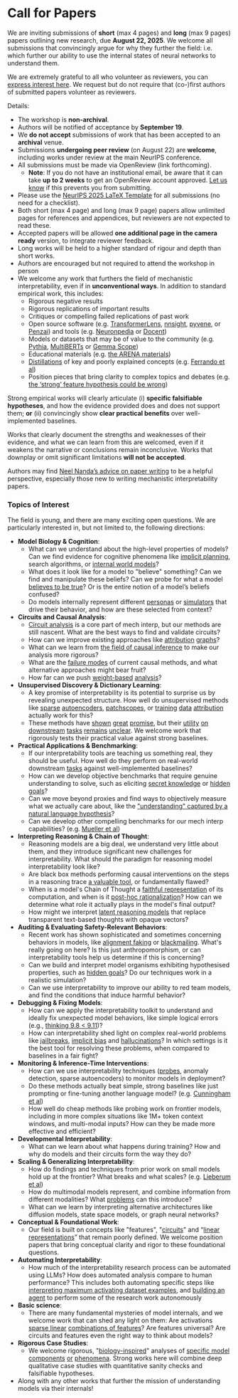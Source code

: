 # Call for Papers
We are inviting submissions of **short** (max 4 pages) and **long** (max 9 pages) papers outlining new research, due **August 22, 2025**. We welcome all submissions that convincingly argue for why they further the field: i.e. which further our ability to use the internal states of neural networks to understand them. 

We are extremely grateful to all who volunteer as reviewers, you can [express interest here](https://www.google.com/url?q=https://docs.google.com/forms/d/e/1FAIpQLSdiw1SJllzoTz_nqzDTzTOGb9DV3W_truQyh-WvYj_QGIi7Mg/viewform?usp%3Ddialog&sa=D&source=editors&ust=1752930695300569&usg=AOvVaw0X9EabmXtLe-d0qBNoFToA). We request but do not require that (co-)first authors of submitted papers volunteer as reviewers. 

Details: 
* The workshop is **non-archival**.
* Authors will be notified of acceptance by **September 19**.
* We **do not accept** submissions of work that has been accepted to an **archival** venue.
* Submissions **undergoing peer review** (on August 22) are **welcome**, including works under review at the main NeurIPS conference.
* All submissions must be made via OpenReview (link forthcoming).
  * **Note**: If you do not have an institutional email, be aware that it can take **up to 2 weeks** to get an OpenReview account approved. [Let us know](mailto:neurips2025@mechinterpworkshop.com) if this prevents you from submitting.
* Please use the [NeurIPS 2025 LaTeX Template](https://www.google.com/url?q=https://media.neurips.cc/Conferences/NeurIPS2025/Styles.zip&sa=D&source=editors&ust=1752930695303376&usg=AOvVaw3dmYcUT3GYppXGkKWv7ENr) for all submissions (no need for a checklist).
* Both short (max 4 page) and long (max 9 page) papers allow unlimited pages for references and appendices, but reviewers are not expected to read these.
* Accepted papers will be allowed **one additional page in the camera ready** version, to integrate reviewer feedback.
* Long works will be held to a higher standard of rigour and depth than short works.
* Authors are encouraged but not required to attend the workshop in person
* We welcome any work that furthers the field of mechanistic interpretability, even if in **unconventional ways**. In addition to standard empirical work, this includes:
  * Rigorous negative results
  * Rigorous replications of important results
  * Critiques or compelling failed replications of past work
  * Open source software (e.g. [TransformerLens](https://www.google.com/url?q=https://github.com/neelnanda-io/TransformerLens&sa=D&source=editors&ust=1752930695306063&usg=AOvVaw1x02-9Xf5krXUUxbwACAzT), [nnsight](https://www.google.com/url?q=https://github.com/ndif-team/nnsight&sa=D&source=editors&ust=1752930695306309&usg=AOvVaw2J9nPX9APL272w3-wQWLzi), [pyvene](https://www.google.com/url?q=https://github.com/stanfordnlp/pyvene/tree/main/pyvene/models/mlp&sa=D&source=editors&ust=1752930695306511&usg=AOvVaw1pPmaMg51uykwfOJ1FgGt-), or [Penzai](https://www.google.com/url?q=https://github.com/google-deepmind/penzai&sa=D&source=editors&ust=1752930695306746&usg=AOvVaw0N97cXQJiAMQ0o3eHue-nv)) and tools (e.g. [Neuronpedia](https://www.google.com/url?q=http://neuronpedia.org&sa=D&source=editors&ust=1752930695306914&usg=AOvVaw21cwH2LrEsvyH6LPkraEw5) or [Docent](https://www.google.com/url?q=https://transluce.org/introducing-docent&sa=D&source=editors&ust=1752930695307062&usg=AOvVaw3ZV3js1ywjO8d9D3k1kv7o))
  * Models or datasets that may be of value to the community (e.g. [Pythia](https://www.google.com/url?q=https://arxiv.org/abs/2304.01373&sa=D&source=editors&ust=1752930695307299&usg=AOvVaw35cKWjjaSe7JvVqwl39BOr), [MultiBERTs](https://www.google.com/url?q=https://arxiv.org/abs/2106.16163&sa=D&source=editors&ust=1752930695307470&usg=AOvVaw3wkbhU_Kj5dJitJTpP2DFV) or [Gemma Scope](https://www.google.com/url?q=https://arxiv.org/abs/2408.05147&sa=D&source=editors&ust=1752930695307616&usg=AOvVaw0tzoAugBPUhQ61yqbvwkQY))
  * Educational materials (e.g. [the ARENA materials](https://www.google.com/url?q=https://arena3-chapter1-transformer-interp.streamlit.app/&sa=D&source=editors&ust=1752930695307939&usg=AOvVaw1D2ULvsT-PaK-p9G4EiKMZ))
  * [Distillations](https://www.google.com/url?q=https://distill.pub/2017/research-debt/&sa=D&source=editors&ust=1752930695308213&usg=AOvVaw1jzIL73-kwuSiYyqdPNkj3) of key and poorly explained concepts (e.g. [Ferrando et al](https://www.google.com/url?q=https://arxiv.org/abs/2405.00208&sa=D&source=editors&ust=1752930695308412&usg=AOvVaw2mLmmaL8P-EOCJ0BhQk-GK))
  * Position pieces that bring clarity to complex topics and debates (e.g. [the ‘strong’ feature hypothesis could be wrong](https://www.google.com/url?q=https://www.alignmentforum.org/posts/tojtPCCRpKLSHBdpn/the-strong-feature-hypothesis-could-be-wrong&sa=D&source=editors&ust=1752930695308732&usg=AOvVaw1OpU9AKyGjBgSkGWM1JDcF))

Strong empirical works will clearly articulate (i) **specific falsifiable hypotheses**, and how the evidence provided does and does not support them; **or** (ii) convincingly show **clear practical benefits** over well-implemented baselines. 

Works that clearly document the strengths and weaknesses of their evidence, and what we can learn from this are welcomed, even if it weakens the narrative or conclusions remain inconclusive. Works that downplay or omit significant limitations **will not be accepted**. 

Authors may find [Neel Nanda’s advice on paper writing](https://www.google.com/url?q=https://www.alignmentforum.org/posts/eJGptPbbFPZGLpjsp/highly-opinionated-advice-on-how-to-write-ml-papers&sa=D&source=editors&ust=1752930695310379&usg=AOvVaw3U7w9mAL65UnChBPuK6yph) to be a helpful perspective, especially those new to writing mechanistic interpretability papers. 
### Topics of Interest
The field is young, and there are many exciting open questions. We are particularly interested in, but not limited to, the following directions: 
* **Model Biology & Cognition**:
  * What can we understand about the high-level properties of models? Can we find evidence for cognitive phenomena like [implicit planning](https://www.google.com/url?q=https://transformer-circuits.pub/2025/attribution-graphs/biology.html%23dives-poems&sa=D&source=editors&ust=1752930695311272&usg=AOvVaw2jukSKl_Q5EPWbveld5tPt), search algorithms, or [internal world models](https://www.google.com/url?q=https://arxiv.org/abs/2210.13382&sa=D&source=editors&ust=1752930695311523&usg=AOvVaw2SsCvLoNLbw9IzdyTJZfWY)?
  * What does it look like for a model to "believe" something? Can we find and manipulate these beliefs? Can we probe for what a model [believes to be true](https://www.google.com/url?q=https://arxiv.org/abs/2310.06824&sa=D&source=editors&ust=1752930695311797&usg=AOvVaw1o5fyeGGKIWhAX092zBFxP)? Or is the entire notion of a model’s beliefs confused?
  * Do models internally represent different [personas](https://www.google.com/url?q=https://arxiv.org/abs/2406.12094&sa=D&source=editors&ust=1752930695312035&usg=AOvVaw2K87Dy8JQ3J67wV_R7N_ZD) or [simulators](https://www.google.com/url?q=https://www.nature.com/articles/s41586-023-06647-8&sa=D&source=editors&ust=1752930695312115&usg=AOvVaw1XaYoZ_hkhbgLrsxrZJ6DT) that drive their behavior, and how are these selected from context?
* **Circuits and Causal Analysis**:
  * [Circuit analysis](https://www.google.com/url?q=https://distill.pub/2020/circuits/zoom-in/&sa=D&source=editors&ust=1752930695312408&usg=AOvVaw1iY9aUz-f-jXgoMKMo_ahj) is a core part of mech interp, but our methods are still nascent. What are the best ways to find and validate circuits?
  * How can we improve existing approaches like [attribution](https://www.google.com/url?q=https://arxiv.org/abs/2406.11944&sa=D&source=editors&ust=1752930695312745&usg=AOvVaw0ParHCImFqQWfE_eSiAsEw) [graphs](https://www.google.com/url?q=https://transformer-circuits.pub/2025/attribution-graphs/methods.html&sa=D&source=editors&ust=1752930695312837&usg=AOvVaw2P3n_5BzOG55qs3VyClq2X)?
  * What can we learn from [the field of causal inference](https://www.google.com/url?q=https://arxiv.org/abs/2407.04690&sa=D&source=editors&ust=1752930695313030&usg=AOvVaw3TsrgGcOWN6po0GWQzKdRX) to make our analysis more rigorous?
  * What are the [failure modes](https://www.google.com/url?q=https://arxiv.org/abs/2307.15771&sa=D&source=editors&ust=1752930695313251&usg=AOvVaw0PWq4EPRbjrPQyzSaMGi0m) of current causal methods, and what alternative approaches might bear fruit?
  * How far can we push [weight-based](https://www.google.com/url?q=https://arxiv.org/abs/2301.05217&sa=D&source=editors&ust=1752930695313472&usg=AOvVaw0GDpuK21XHOhHFZffPQ3_g) [analysis](https://www.google.com/url?q=https://arxiv.org/abs/2410.08417&sa=D&source=editors&ust=1752930695313549&usg=AOvVaw1fp6y__8GHZBqHPRiKRqmo)?
* **Unsupervised Discovery & Dictionary Learning**:
  * A key promise of interpretability is its potential to surprise us by revealing unexpected structure. How well do unsupervised methods like [sparse](https://www.google.com/url?q=https://arxiv.org/abs/2103.15949&sa=D&source=editors&ust=1752930695314134&usg=AOvVaw1uQjgoiQ85cnUNTQZIW8Zz) [autoencoders](https://www.google.com/url?q=https://transformer-circuits.pub/2023/monosemantic-features&sa=D&source=editors&ust=1752930695314266&usg=AOvVaw0VN9SzLP1mdn6iMoW1svF_), [patch](https://www.google.com/url?q=https://arxiv.org/abs/2401.06102&sa=D&source=editors&ust=1752930695314342&usg=AOvVaw07pucT-VD829ZV1oBZjoEu)[scopes](https://www.google.com/url?q=https://arxiv.org/abs/2403.10949v2&sa=D&source=editors&ust=1752930695314393&usg=AOvVaw0prL9gos7DNMSjYBVmnJPs), or [training](https://www.google.com/url?q=https://proceedings.mlr.press/v70/koh17a?ref%3Dhttps://githubhelp.com&sa=D&source=editors&ust=1752930695314483&usg=AOvVaw2xFI_72-SxO60L-hqSin2Z) [data](https://www.google.com/url?q=https://arxiv.org/abs/2308.03296&sa=D&source=editors&ust=1752930695314569&usg=AOvVaw1j6aYqVJVc9n6cihfsDWko) [attribution](https://www.google.com/url?q=https://arxiv.org/abs/2205.11482&sa=D&source=editors&ust=1752930695314646&usg=AOvVaw35sb_RdzHl1ipfjrMe-Ttf) actually work for this?
  * These methods have [shown](https://www.google.com/url?q=https://transformer-circuits.pub/2024/scaling-monosemanticity/index.html&sa=D&source=editors&ust=1752930695314846&usg=AOvVaw2JMKwNJtUiMPF-ZyHz9psn) [great](https://www.google.com/url?q=https://transformer-circuits.pub/2025/attribution-graphs/biology.html&sa=D&source=editors&ust=1752930695314994&usg=AOvVaw25JJ10k8fm0Fk2B03WjYdp) [promise](https://www.google.com/url?q=https://arxiv.org/abs/2503.10965&sa=D&source=editors&ust=1752930695315187&usg=AOvVaw3PjWphKj0CDkwS7vCk6gFz), but their [utility](https://www.google.com/url?q=https://arxiv.org/abs/2502.16681&sa=D&source=editors&ust=1752930695315266&usg=AOvVaw0EmYl5FvphZuTxT4u702mQ) [on](https://www.google.com/url?q=https://www.tilderesearch.com/blog/sieve&sa=D&source=editors&ust=1752930695315338&usg=AOvVaw2SGylVDjzBWe_-xJNWzxhT) [downstream](https://www.google.com/url?q=https://arxiv.org/abs/2501.17148&sa=D&source=editors&ust=1752930695315405&usg=AOvVaw0MzbMon_PCegKnH9XAxiU-) [tasks](https://www.google.com/url?q=https://transformer-circuits.pub/2024/features-as-classifiers/index.html&sa=D&source=editors&ust=1752930695315495&usg=AOvVaw0e4xdQtZWf9nIjW_OTTF3b) [remains](https://www.google.com/url?q=https://arxiv.org/abs/2502.04382&sa=D&source=editors&ust=1752930695315562&usg=AOvVaw2Au1L_hDXw5aaO0IHhyJjb) [unclear](https://www.google.com/url?q=https://www.alignmentforum.org/posts/4uXCAJNuPKtKBsi28/negative-results-for-saes-on-downstream-tasks&sa=D&source=editors&ust=1752930695315664&usg=AOvVaw38IFRikc0wdv77z_m8SF_h). We welcome work that rigorously tests their practical value against strong baselines.
* **Practical Applications & Benchmarking**:
  * If our interpretability tools are teaching us something real, they should be useful. How well do they perform on real-world downstream [tasks](https://www.google.com/url?q=https://www.lesswrong.com/posts/wGRnzCFcowRCrpX4Y/downstream-applications-as-validation-of-interpretability&sa=D&source=editors&ust=1752930695316167&usg=AOvVaw2dcNFwYRXjS1V9nOup_BBP) against well-implemented baselines?
  * How can we develop objective benchmarks that require genuine understanding to solve, such as eliciting [secret knowledge](https://www.google.com/url?q=https://arxiv.org/abs/2505.14352&sa=D&source=editors&ust=1752930695316424&usg=AOvVaw0tC3581F-v_GS8zV-jzP9i) or [hidden goals](https://www.google.com/url?q=https://arxiv.org/abs/2503.10965&sa=D&source=editors&ust=1752930695316517&usg=AOvVaw29YMtBvo41sp2CNvd6rZn5)?
  * Can we move beyond proxies and find ways to objectively measure what we actually care about, like the ["understanding" captured by a natural language hypothesis](https://www.google.com/url?q=https://arxiv.org/abs/2502.04382&sa=D&source=editors&ust=1752930695316771&usg=AOvVaw2Nlh9knCjH-YzGp8LmpTVM)?
  * Can we develop other compelling benchmarks for our mech interp capabilities? (e.g. [Mueller et al](https://www.google.com/url?q=https://arxiv.org/abs/2504.13151&sa=D&source=editors&ust=1752930695316966&usg=AOvVaw0cfGOto_ictR3LYbEbmn-2))
* **Interpreting Reasoning & Chain of Thought**:
  * Reasoning models are a big deal, we understand very little about them, and they introduce significant new challenges for interpretability. What should the paradigm for reasoning model interpretability look like?
  * Are black box methods performing causal interventions on the steps in a reasoning trace [a valuable tool](https://www.google.com/url?q=https://arxiv.org/abs/2506.19143&sa=D&source=editors&ust=1752930695317546&usg=AOvVaw1Ox4ZFU9fhXUB2zIbmHBcN), or fundamentally flawed?
  * When is a model's Chain of Thought a [faithful representation](https://www.google.com/url?q=https://arxiv.org/abs/2305.04388&sa=D&source=editors&ust=1752930695317752&usg=AOvVaw3n65-lHSCbUmGgYrB2vxrW) of its computation, and when is it [post-hoc rationalization](https://www.google.com/url?q=https://arxiv.org/abs/2503.08679&sa=D&source=editors&ust=1752930695317887&usg=AOvVaw2y-lLRL9EELvLQlcIZGEna)? How can we determine what role it actually plays in the model's final output?
  * How might we interpret [latent reasoning models](https://www.google.com/url?q=https://arxiv.org/abs/2412.06769&sa=D&source=editors&ust=1752930695318118&usg=AOvVaw3jbR_j8otyjURCSvcyoY_H) that replace transparent text-based thoughts with opaque vectors?
* **Auditing & Evaluating Safety-Relevant Behaviors**:
  * Recent work has shown sophisticated and sometimes concerning behaviors in models, like [alignment faking](https://www.google.com/url?q=https://arxiv.org/abs/2412.14093&sa=D&source=editors&ust=1752930695318523&usg=AOvVaw3kq22BS6Z_P67E0-eok82T) or [blackmailing](https://www.google.com/url?q=https://www.anthropic.com/research/agentic-misalignment&sa=D&source=editors&ust=1752930695318656&usg=AOvVaw0hz0MRQzzvHqCkUG9vaM6x). What's really going on here? Is this just anthropomorphism, or can interpretability tools help us determine if this is concerning?
  * Can we build and interpret model organisms exhibiting hypothesised properties, such as [hidden goals](https://www.google.com/url?q=https://arxiv.org/abs/2503.10965&sa=D&source=editors&ust=1752930695319138&usg=AOvVaw0S3jVKGBHOJl5ayNt2keLt)? Do our techniques work in a realistic simulation?
  * Can we use interpretability to improve our ability to red team models, and find the conditions that induce harmful behavior?
* **Debugging & Fixing Models**:
  * How can we apply the interpretability toolkit to understand and ideally fix unexpected model behaviors, like simple logical errors (e.g., [thinking 9.8 < 9.11](https://www.google.com/url?q=https://transluce.org/observability-interface&sa=D&source=editors&ust=1752930695319782&usg=AOvVaw0FX5zZcBWodFl9tj5USEks))?
  * How can interpretability shed light on complex real-world problems like [jailbreaks](https://www.google.com/url?q=https://transformer-circuits.pub/2025/attribution-graphs/biology.html%23dives-jailbreak&sa=D&source=editors&ust=1752930695320009&usg=AOvVaw2ZW8cKSxRjG5VRewhWIrMd), [implicit bias](https://www.google.com/url?q=https://arxiv.org/abs/2506.10922&sa=D&source=editors&ust=1752930695320104&usg=AOvVaw3DIWacVlGN33gB22zbXl6w) and [hallucinations](https://www.google.com/url?q=https://arxiv.org/abs/2411.14257&sa=D&source=editors&ust=1752930695320191&usg=AOvVaw20NT-JpsxeGKIzya6PhASv)? In which settings is it the best tool for resolving these problems, when compared to baselines in a fair fight?
* **Monitoring & Inference-Time Interventions**:
  * How can we use interpretability techniques ([probes](https://www.google.com/url?q=https://arxiv.org/abs/2102.12452&sa=D&source=editors&ust=1752930695320536&usg=AOvVaw1fqX9muaDR0FlG2CiIzXDE), anomaly detection, sparse autoencoders) to monitor models in deployment?
  * Do these methods actually beat simple, strong baselines like just prompting or fine-tuning another language model? (e.g. [Cunningham et al](https://www.google.com/url?q=https://alignment.anthropic.com/2025/cheap-monitors/&sa=D&source=editors&ust=1752930695320834&usg=AOvVaw3iSA_QoPeQJenuKIJEXSHF))
  * How well do cheap methods like probing work on frontier models, including in more complex situations like 1M+ token context windows, and multi-modal inputs? How can they be made more effective and efficient?
* **Developmental Interpretability**:
  * What can we learn about what happens during training? How and why do models and their circuits form the way they do?
* **Scaling & Generalizing Interpretability**:
  * How do findings and techniques from prior work on small models hold up at the frontier? What breaks and what scales? (e.g. [Lieberum et al](https://www.google.com/url?q=https://arxiv.org/abs/2307.09458&sa=D&source=editors&ust=1752930695321646&usg=AOvVaw2VvHj7LQG5P4t2sc0X15I-))
  * How do multimodal models represent, and combine information from different modalities? What [problems](https://www.google.com/url?q=https://openreview.net/pdf?id%3DVUhRdZp8ke&sa=D&source=editors&ust=1752930695321846&usg=AOvVaw3flwVXAGVihWV485rDOst9) can this introduce?
  * What can we learn by interpreting alternative architectures like diffusion models, state space models, or graph neural networks?
* **Conceptual & Foundational Work**:
  * Our field is built on concepts like "features", "[circuits](https://www.google.com/url?q=https://distill.pub/2020/circuits/zoom-in/&sa=D&source=editors&ust=1752930695322254&usg=AOvVaw1o0QFzY2etVZ9cMbEf0y8X)" and “[linear representations](https://www.google.com/url?q=https://transformer-circuits.pub/2024/july-update/index.html%23linear-representations&sa=D&source=editors&ust=1752930695322393&usg=AOvVaw3nN4jWTPzwD-YpG6OWnRGB)” that remain poorly defined. We welcome position papers that bring conceptual clarity and rigor to these foundational questions.
* **Automating Interpretability**:
  * How much of the interpretability research process can be automated using LLMs? How does automated analysis compare to human performance? This includes both automating specific steps like [interpreting maximum activating dataset examples](https://www.google.com/url?q=https://openaipublic.blob.core.windows.net/neuron-explainer/paper/index.html&sa=D&source=editors&ust=1752930695322937&usg=AOvVaw0IoWUryRh4w8HSVY1gp2Ps), and [building an agent](https://www.google.com/url?q=https://arxiv.org/abs/2404.14394&sa=D&source=editors&ust=1752930695323019&usg=AOvVaw2JLs4lZ1MUVgusJg6sfj3w) to perform some of the research work autonomously
* **Basic science**:
  * There are many fundamental mysteries of model internals, and we welcome work that can shed any light on them: Are activations [sparse linear](https://www.google.com/url?q=https://arxiv.org/abs/1601.03764&sa=D&source=editors&ust=1752930695323383&usg=AOvVaw28ldDI0CumRU59OwEDLOON) [combinations of features](https://www.google.com/url?q=https://transformer-circuits.pub/2022/toy_model/index.html&sa=D&source=editors&ust=1752930695323479&usg=AOvVaw0rTEb0MFMQMkW_NRpO2SKY)? Are features universal? Are circuits and features even the right way to think about models?
* **Rigorous Case Studies**:
  * We welcome rigorous, "[biology-inspired](https://www.google.com/url?q=https://distill.pub/2020/circuits/curve-circuits/&sa=D&source=editors&ust=1752930695323834&usg=AOvVaw3RFUV9Zh-_cA7s9SlUz2L9)" analyses of [specific model](https://www.google.com/url?q=https://arxiv.org/abs/2310.04625&sa=D&source=editors&ust=1752930695323939&usg=AOvVaw0UEKwbBGt6ythhMu-NJrRS) [components](https://www.google.com/url?q=https://transformer-circuits.pub/2024/scaling-monosemanticity/index.html&sa=D&source=editors&ust=1752930695324057&usg=AOvVaw2ggJ8CLvvCoFFQ14-Z35jF) [or](https://www.google.com/url?q=https://arxiv.org/abs/2305.01610&sa=D&source=editors&ust=1752930695324144&usg=AOvVaw2LhaNKn9J3geFrdo1rWiP6) [phenomena](https://www.google.com/url?q=https://arxiv.org/abs/2306.09346&sa=D&source=editors&ust=1752930695324242&usg=AOvVaw2SdCXFz-M3V1K4pzowLgQa). Strong works here will combine deep qualitative case studies with quantitative sanity checks and falsifiable hypotheses.
* Along with any other works that further the mission of understanding models via their internals!